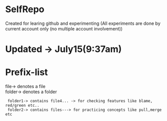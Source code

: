 # SelfRepo
Created for learing github and experimenting (All experiments are done  by current account only (no multiple account involvement))
# Updated -> July15(9:37am)
  # Prefix-list
  file-> denotes a file   
  folder-> denotes a folder
  
     folder1-> contains file4... -> for checking features like blame, red/green etc..
     folder2-> contains files---> for practicing concepts like pull,merge etc
